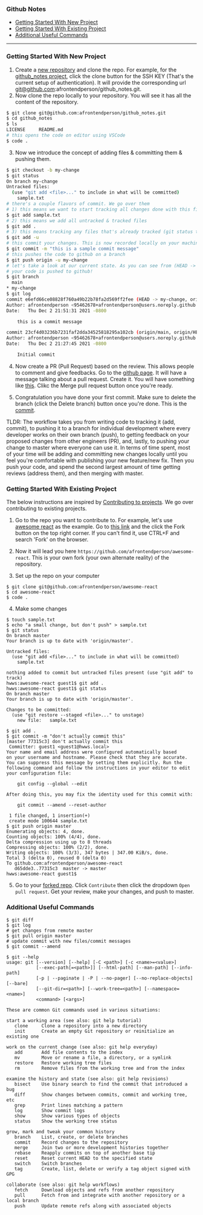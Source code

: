 ### **Github Notes**

- [Getting Started With New Project](#getting-started-with-new-project)
- [Getting Started With Existing Project](#getting-started-with-existing-project)
- [Additional Useful Commands](#additional-useful-commands)
---

### Getting Started With New Project

1. Create a [new repository](https://github.com/new) and clone the repo. For example, for the [github_notes project](https://github.com/afrontendperson/github_notes), click the clone button for the SSH KEY (That's the current setup of authentication). It will provide the corresponding url git@github.com:afrontendperson/github_notes.git.
2. Now clone the repo locally to your repository. You will see it has all the content of the repository.

```bash
$ git clone git@github.com:afrontendperson/github_notes.git
$ cd github_notes
$ ls
LICENSE		README.md
# this opens the code on editor using VSCode
$ code .
```

3. Now we introduce the concept of adding files & committing them & pushing them.

```bash
$ git checkout -b my-change
$ git status
On branch my-change
Untracked files:
  (use "git add <file>..." to include in what will be committed)
	sample.txt
# there's a couple flavors of commit. We go over them
# 1) this means we want to start tracking all changes done with this file
$ git add sample.txt
# 2) this means we add all untracked & tracked files
$ git add .
# 3) this means tracking any files that's already tracked (git status tells which file is tracked vs untracked)
$ git add -u
# this commit your changes. This is now recorded locally on your machine. 
$ git commit -m "this is a sample commit message"
# this pushes the code to github on a branch
$ git push origin -u my-change
# let's take a look at our current state. As you can see from (HEAD -> my-change, origin/my-change)
# your code is pushed to github!
$ git branch
  main
* my-change
$ git log
commit e6efd66ce08828f760a49b22b78fa2d569ff2fee (HEAD -> my-change, origin/my-change)
Author: afrontendperson <95462678+afrontendperson@users.noreply.github.com>
Date:   Thu Dec 2 21:51:31 2021 -0800

    this is a commit message

commit 23cf4d03236b7231faf2dda34525818295a102cb (origin/main, origin/HEAD, main)
Author: afrontendperson <95462678+afrontendperson@users.noreply.github.com>
Date:   Thu Dec 2 21:27:45 2021 -0800

    Initial commit
```

4. Now create a PR (Pull Request) based on the review. This allows people to comment and give feedbacks. Go to the [github page](https://github.com/afrontendperson/github_notes). It will have a message talking about a pull request. Create it. You will have something like [this](https://github.com/afrontendperson/github_notes/pull/1). Clikc the Merge pull request button once you're ready.

5. Congratulation you have done your first commit. Make sure to delete the branch (click the Delete branch) button once you're done. This is the [commit](https://github.com/afrontendperson/github_notes/commit/ed179c49e273c1f731600928abd97d80cbc78778).

TLDR: The workflow takes you from writing code to tracking it (add, commit), to pushing it to a branch for individual development where every developer works on their own branch (push), to getting feedback on your proposed changes from other engineers (PR), and, lastly, to pushing your change to master where everyone can use it. 
In terms of time spent, most of your time will be adding and committing new changes locally until you feel you're comfortable with publishing your new feature/new fix. Then you push your code, and spend the second largest amount of time getting reviews (address them), and then merging with master.

### Getting Started With Existing Project

The below instructions are inspired by [Contributing to projects](https://docs.github.com/en/get-started/quickstart/contributing-to-projects). We go over contributing to existing projects.

1. Go to the repo you want to contribute to. For example, let's use [awesome react](https://github.com/enaqx/awesome-react) as the example. Go to [this link](https://github.com/enaqx/awesome-react) and the click the Fork button on the top right corner. If you can't find it, use CTRL+F and search 'Fork' on the browser.

2. Now it will lead you here `https://github.com/afrontendperson/awesome-react`. This is your own fork (your own alternate reality) of the repository.

3. Set up the repo on your computer
```
$ git clone git@github.com:afrontendperson/awesome-react
$ cd awesome-react
$ code .
```

4. Make some changes
```
$ touch sample.txt
$ echo "a small change, but don't push" > sample.txt
$ git status
On branch master
Your branch is up to date with 'origin/master'.

Untracked files:
  (use "git add <file>..." to include in what will be committed)
	sample.txt

nothing added to commit but untracked files present (use "git add" to track)
hwws:awesome-react guest1$ git add .
hwws:awesome-react guest1$ git status
On branch master
Your branch is up to date with 'origin/master'.

Changes to be committed:
  (use "git restore --staged <file>..." to unstage)
	new file:   sample.txt

$ git add .
$ git commit -m "don't actually commit this"
[master 77315c3] don't actually commit this
 Committer: guest1 <guest1@hwws.local>
Your name and email address were configured automatically based
on your username and hostname. Please check that they are accurate.
You can suppress this message by setting them explicitly. Run the
following command and follow the instructions in your editor to edit
your configuration file:

    git config --global --edit

After doing this, you may fix the identity used for this commit with:

    git commit --amend --reset-author

 1 file changed, 1 insertion(+)
 create mode 100644 sample.txt
$ git push origin master
Enumerating objects: 4, done.
Counting objects: 100% (4/4), done.
Delta compression using up to 8 threads
Compressing objects: 100% (2/2), done.
Writing objects: 100% (3/3), 347 bytes | 347.00 KiB/s, done.
Total 3 (delta 0), reused 0 (delta 0)
To github.com:afrontendperson/awesome-react
   d65dde3..77315c3  master -> master
hwws:awesome-react guest1$ 

```

5. Go to your [forked repo](https://github.com/afrontendperson/awesome-react). Click `Contribute` then click the dropdown `Open pull request`. Get your review, make your changes, and push to master.

### Additional Useful Commands

```
$ git diff
$ git log
# get changes from remote master
$ git pull origin master
# update commit with new files/commit messages
$ git commit --amend
```

```
$ git --help
usage: git [--version] [--help] [-C <path>] [-c <name>=<value>]
           [--exec-path[=<path>]] [--html-path] [--man-path] [--info-path]
           [-p | --paginate | -P | --no-pager] [--no-replace-objects] [--bare]
           [--git-dir=<path>] [--work-tree=<path>] [--namespace=<name>]
           <command> [<args>]

These are common Git commands used in various situations:

start a working area (see also: git help tutorial)
   clone     Clone a repository into a new directory
   init      Create an empty Git repository or reinitialize an existing one

work on the current change (see also: git help everyday)
   add       Add file contents to the index
   mv        Move or rename a file, a directory, or a symlink
   restore   Restore working tree files
   rm        Remove files from the working tree and from the index

examine the history and state (see also: git help revisions)
   bisect    Use binary search to find the commit that introduced a bug
   diff      Show changes between commits, commit and working tree, etc
   grep      Print lines matching a pattern
   log       Show commit logs
   show      Show various types of objects
   status    Show the working tree status

grow, mark and tweak your common history
   branch    List, create, or delete branches
   commit    Record changes to the repository
   merge     Join two or more development histories together
   rebase    Reapply commits on top of another base tip
   reset     Reset current HEAD to the specified state
   switch    Switch branches
   tag       Create, list, delete or verify a tag object signed with GPG

collaborate (see also: git help workflows)
   fetch     Download objects and refs from another repository
   pull      Fetch from and integrate with another repository or a local branch
   push      Update remote refs along with associated objects
```
